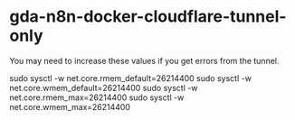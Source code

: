 # gda-n8n-docker-cloudflare-tunnel-only

You may need to increase these values if you get errors from the tunnel.

sudo sysctl -w net.core.rmem_default=26214400
sudo sysctl -w net.core.wmem_default=26214400
sudo sysctl -w net.core.rmem_max=26214400
sudo sysctl -w net.core.wmem_max=26214400